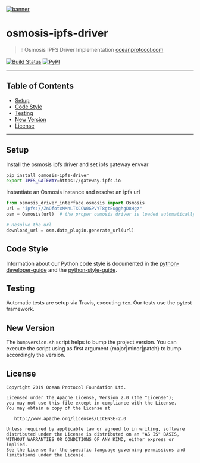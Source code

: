 [![banner](https://raw.githubusercontent.com/oceanprotocol/art/master/github/repo-banner%402x.png)](https://oceanprotocol.com)

# osmosis-ipfs-driver

> 💧 Osmosis IPFS Driver Implementation
> [oceanprotocol.com](https://oceanprotocol.com)

[![Build Status](https://travis-ci.com/oceanprotocol/osmosis-ipfs-driver.svg)](https://travis-ci.com/oceanprotocol/osmosis-ipfs-driver)
[![PyPI](https://img.shields.io/pypi/v/osmosis-aws-driver.svg)](https://pypi.org/project/osmosis-ipfs-driver/)

---

## Table of Contents

- [Setup](#setup)
- [Code Style](#code-style)
- [Testing](#testing)
- [New Version](#new-version)
- [License](#license)

---

## Setup

Install the osmosis ipfs driver and set ipfs gateway envvar

```bash
pip install osmosis-ipfs-driver
export IPFS_GATEWAY=https://gateway.ipfs.io
```

Instantiate an Osmosis instance and resolve an ipfs url

```python
from osmosis_driver_interface.osmosis import Osmosis
url = "ipfs://ZnOfotxMMnLTXCCW0GPVYT8gtEugghgD8Hgz"
osm = Osmosis(url)  # the proper osmosis driver is loaded automatically to match the url

# Resolve the url
download_url = osm.data_plugin.generate_url(url)
```

## Code Style

Information about our Python code style is documented in the [python-developer-guide](https://github.com/oceanprotocol/dev-ocean/blob/master/doc/development/python-developer-guide.md)
and the [python-style-guide](https://github.com/oceanprotocol/dev-ocean/blob/master/doc/development/python-style-guide.md).

## Testing

Automatic tests are setup via Travis, executing `tox`.
Our tests use the pytest framework.

## New Version

The `bumpversion.sh` script helps to bump the project version. You can execute the script using as first argument {major|minor|patch} to bump accordingly the version.

## License

```text
Copyright 2019 Ocean Protocol Foundation Ltd.

Licensed under the Apache License, Version 2.0 (the "License");
you may not use this file except in compliance with the License.
You may obtain a copy of the License at

   http://www.apache.org/licenses/LICENSE-2.0

Unless required by applicable law or agreed to in writing, software
distributed under the License is distributed on an "AS IS" BASIS,
WITHOUT WARRANTIES OR CONDITIONS OF ANY KIND, either express or implied.
See the License for the specific language governing permissions and
limitations under the License.
```

